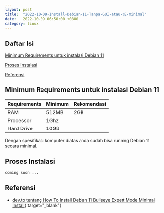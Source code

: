 ```yaml
---
layout: post
title:  "2022-10-09-Install-Debian-11-Tanpa-GUI-atau-DE-minimal"
date:   2022-10-09 06:50:00 +0800
category: linux
---
```


## Daftar Isi  
[Minimum Requirements untuk instalasi Debian 11](#requirements)

[Proses Instalasi](#installation)

[Referensi](#reference)



<a name="requirements"/>

## Minimum Requirements untuk instalasi Debian 11

| Requirements | Minimum | Rekomendasi |
| ------------ | ------- | ----------- |
| RAM          | 512MB   | 2GB         |
| Processor    | 1Ghz    |             |
| Hard Drive   | 10GB    |             |

Dengan spesifikasi komputer diatas anda sudah bisa running Debian 11 secara minimal.

<a name="installation"/>

## Proses Instalasi

```
coming soon ...
```

<a name="reference"/>

## Referensi
- [dev.to tentang How To Install Debian 11 Bullseye Expert Mode Minimal Install](https://dev.to/brandonwallace/how-to-install-debian-11-bullseye-expert-mode-minimal-install-10pd){:target="_blank"}
